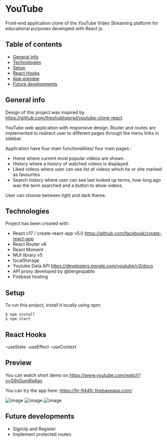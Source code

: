# YouTube
Front-end application clone of the YouTube Video Streaming platform for educational purposes developed with React js. 

## Table of contents
* [General info](#general-info)
* [Technologies](#technologies)
* [Setup](#setup)
* [React Hooks](#React-Hooks)
* [App preview](#app-preview)
* [Future developments](#future-developments)

## General info
Design of this project was inspired by https://github.com/theshubhagrwl/youtube-clone-react.

YouTube web application with responsive design. Router and routes are implemented to redirect user to different pages through the menu links in sidebar.

Application have four main functionalities/ four main pages :
* Home where current most popular videos are shown.
* History  where a history of watched videos is displayed.
* Liked videos where user can see list of videos which he or she marked as favourites
* Search history where user can see last looked up terms, how long ago was the term searched and a button to show videos.

User can choose between light and dark theme. 

## Technologies
Project has been created with:
* React v17 / create-react-app v5.0  https://github.com/facebook/create-react-app
* React Router v6
* React Moment
* MUI library v5
* localStorage
* Youtube Data API https://developers.google.com/youtube/v3/docs
* API proxy developed by @bergespablo
* Firebase hosting

## Setup
To run this project, install it locally using npm:

```
$ npm install
$ npm start
```

## React Hooks
-useState
-useEffect
-useContext

## Preview
You can watch short demo on https://www.youtube.com/watch?v=G9xGum6pAac

You can try the app here: https://fir-944fc.firebaseapp.com/

![image](https://user-images.githubusercontent.com/76691416/156666407-34ff9038-fda6-48c1-b821-3220d453a81c.png)
![image](https://user-images.githubusercontent.com/76691416/156666770-beeafb75-f567-4584-b591-9d2193f9850d.png)
![image](https://user-images.githubusercontent.com/76691416/156666848-7db4ebca-4a87-4134-a924-ca5ca22a2fe0.png)



## Future developments
* SignUp and Register
* Implement protected routes
